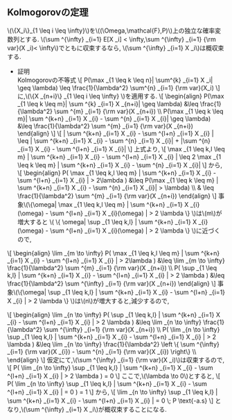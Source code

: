 ## Kolmogorovの定理
\\(\\{X_i\\}_{1 \leq i \leq \infty}\\)を\\((\Omega,\mathcal{F},P)\\)上の独立な確率変数列とする.
\\(\sum ^{\infty} _{i=1} E[X _i] < \infty,\sum ^{\infty} _{i=1} {\rm var}(X _i)< \infty\\)でともに収束するなら,
\\(\sum ^{\infty} _{i=1} X _i\\)は概収束する.
- 証明  
Kolmogorovの不等式
\\[
	P(\max _{1 \leq k \leq n}| \sum^{k} _{i=1} X _i| \geq \lambda) \leq \frac{1}{\lambda^2} \sum^{n} _{i=1} {\rm var}(X_i)
\\]
に,\\(\\{X _{n+i}\\} _{1 \leq i \leq \infty} \\)を適用する.
\\[
\begin{align}
P(\max _{1 \leq k \leq m}| \sum ^{k} _{i=1} X _{n+i}| \geq \lambda) &\leq \frac{1}{\lambda^2} \sum ^{m} _{i=1} {\rm var}(X _{n+i}) \\\\
P(\max _{1 \leq k \leq m}| \sum ^{k+n} _{i=1} X _{i} -  \sum ^{n} _{i=1} X _{i}| \geq \lambda) &\leq \frac{1}{\lambda^2} \sum ^{m} _{i=1} {\rm var}(X _{n+i})
\end{align}
\\]
\\[
| \sum ^{k+n} _{i=1} X _{i} - \sum ^{l+n} _{i=1} X _{i} | \leq | \sum ^{k+n} _{i=1} X _{i} -  \sum ^{n} _{i=1} X _{i}| + |\sum ^{n} _{i=1} X _{i} - \sum ^{l+n} _{i=1} X _{i}|
\\]
上式より,
\\[
 \max _{1 \leq k,l \leq m} | \sum ^{k+n} _{i=1} X _{i} - \sum ^{l+n} _{i=1} X _{i} | \leq 2 \max _{1 \leq k \leq m} | \sum ^{k+n} _{i=1} X _{i} -  \sum ^{n} _{i=1} X _{i}|
\\]
から,
\\[
\begin{align}
 P( \max _{1 \leq k,l \leq m} | \sum ^{k+n} _{i=1} X _{i} - \sum ^{l+n} _{i=1} X _{i} | > 2\lambda ) &\leq P(\max _{1 \leq k \leq m} | \sum ^{k+n} _{i=1} X _{i} -  \sum ^{n} _{i=1} X _{i}| > \lambda) \\\\
 & \leq \frac{1}{\lambda^2} \sum ^{m} _{i=1} {\rm var}(X _{n+i})
\end{align}
\\]
事象\\(\\{\omega| \max _{1 \leq k,l \leq m} | \sum ^{k+n} _{i=1} X _{i}(\omega) - \sum ^{l+n} _{i=1} X _{i}(\omega) | > 2 \lambda \\} \\)は\\(m\\)が増大すると
\\( \\{ \omega| \sup _{1 \leq k,l} | \sum ^{k+n} _{i=1} X _{i}(\omega) - \sum ^{l+n} _{i=1} X _{i}(\omega) | > 2 \lambda \\} \\)に近づくので,

\\[
\begin{align}
 \lim _{m \to \infty} P( \max _{1 \leq k,l \leq m} | \sum ^{k+n} _{i=1} X _{i} - \sum ^{l+n} _{i=1} X _{i} | > 2\lambda ) &\leq  \lim _{m \to \infty} \frac{1}{\lambda^2} \sum ^{m} _{i=1} {\rm var}(X _{n+i}) \\\\
 P( \sup _{1 \leq k,l} | \sum ^{k+n} _{i=1} X _{i} - \sum ^{l+n} _{i=1} X _{i} | > 2 \lambda ) &\leq \frac{1}{\lambda^2} \sum ^{\infty} _{i=1} {\rm var}(X _{n+i})
\end{align}
\\]
事象\\(\\{\omega| \sup _{1 \leq k,l} | \sum ^{k+n} _{i=1} X _{i} - \sum ^{l+n} _{i=1} X _{i} | > 2 \lambda \\} \\)は\\(n\\)が増大すると,減少するので,

\\[
\begin{align}
 \lim _{n \to \infty} P( \sup _{1 \leq k,l} | \sum ^{k+n} _{i=1} X _{i} - \sum ^{l+n} _{i=1} X _{i} | > 2 \lambda ) &\leq  \lim _{n \to \infty} \frac{1}{\lambda^2} \sum ^{\infty} _{i=1} {\rm var}(X _{n+i}) \\\\
 P( \lim _{n \to \infty} \sup _{1 \leq k,l} | \sum ^{k+n} _{i=1} X _{i} - \sum ^{l+n} _{i=1} X _{i} | > 2 \lambda ) &\leq \lim _{n \to \infty} \frac{1}{\lambda^2} \left \\{ \sum ^{\infty} _{i=1} {\rm var}(X _{i}) -  \sum ^{n} _{i=1} {\rm var}(X _{i}) \\right\\} \\\\
\end{align}
\\]
仮定にて,\\(\sum ^{\infty} _{i=1} {\rm var}(X _i)\\)は収束するので,
\\[
 P( \lim _{n \to \infty} \sup _{1 \leq k,l} | \sum ^{k+n} _{i=1} X _{i} - \sum ^{l+n} _{i=1} X _{i} | > 2 \lambda ) = 0
\\]
ここで,\\(\lambda \to 0\\)とすると,
\\[
 P( \lim _{n \to \infty} \sup _{1 \leq k,l} | \sum ^{k+n} _{i=1} X _{i} - \sum ^{l+n} _{i=1} X _{i} | = 0 ) = 1
\\]
から,
\\[
\lim _{n \to \infty} \sup _{1 \leq k,l} | \sum ^{k+n} _{i=1} X _{i} - \sum ^{l+n} _{i=1} X _{i} | = 0 \\; P \text{-a.s}
\\]
となり,\\(\sum ^{\infty} _{i=1} X _i\\)が概収束することになる.
